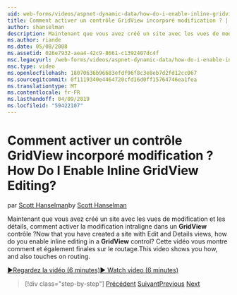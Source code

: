 ```yaml
---
uid: web-forms/videos/aspnet-dynamic-data/how-do-i-enable-inline-gridview-editing
title: Comment activer un contrôle GridView incorporé modification ? | Microsoft Docs
author: shanselman
description: Maintenant que vous avez créé un site avec les vues de modification et les détails, comment activer la modification intraligne dans un contrôle GridView ? Cette vidéo vous montre comment et également touc...
ms.author: riande
ms.date: 05/08/2008
ms.assetid: 026e7932-aea4-42c9-8661-c1392407dc4f
msc.legacyurl: /web-forms/videos/aspnet-dynamic-data/how-do-i-enable-inline-gridview-editing
msc.type: video
ms.openlocfilehash: 18070636b96683efdf96f8c3e8eb7d2fd12cc067
ms.sourcegitcommit: 0f1119340e4464720cfd16d0ff15764746ea1fea
ms.translationtype: MT
ms.contentlocale: fr-FR
ms.lasthandoff: 04/09/2019
ms.locfileid: "59422107"
---
```

# <a name="how-do-i-enable-inline-gridview-editing"></a><span data-ttu-id="3b482-105">Comment activer un contrôle GridView incorporé modification ?</span><span class="sxs-lookup"><span data-stu-id="3b482-105">How Do I Enable Inline GridView Editing?</span></span>

<span data-ttu-id="3b482-106">par [Scott Hanselman](https://github.com/shanselman)</span><span class="sxs-lookup"><span data-stu-id="3b482-106">by [Scott Hanselman](https://github.com/shanselman)</span></span>

<span data-ttu-id="3b482-107">Maintenant que vous avez créé un site avec les vues de modification et les détails, comment activer la modification intraligne dans un **GridView** contrôle ?</span><span class="sxs-lookup"><span data-stu-id="3b482-107">Now that you have created a site with Edit and Details views, how do you enable inline editing in a **GridView** control?</span></span> <span data-ttu-id="3b482-108">Cette vidéo vous montre comment et également finales sur le routage.</span><span class="sxs-lookup"><span data-stu-id="3b482-108">This video shows you how, and also touches on routing.</span></span>

[<span data-ttu-id="3b482-109">&#9654;Regardez la vidéo (6 minutes)</span><span class="sxs-lookup"><span data-stu-id="3b482-109">&#9654; Watch video (6 minutes)</span></span>](https://channel9.msdn.com/Blogs/ASP-NET-Site-Videos/how-do-i-enable-inline-gridview-editing)

> [!div class="step-by-step"]
> <span data-ttu-id="3b482-110">[Précédent](your-first-scaffold-and-what-is-dynamic-data.md)
> [Suivant](how-do-i-change-how-my-fields-render.md)</span><span class="sxs-lookup"><span data-stu-id="3b482-110">[Previous](your-first-scaffold-and-what-is-dynamic-data.md)
[Next](how-do-i-change-how-my-fields-render.md)</span></span>
